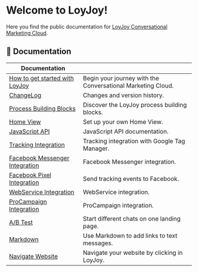 # Welcome to LoyJoy!

Here you find the public documentation for [LoyJoy Conversational Marketing Cloud](https://www.loyjoy.com).

## 📖 Documentation

| Documentation                                                                              |                                                            |
| ------------------------------------------------------------------------------------------ | ---------------------------------------------------------- |
| [How to get started with LoyJoy](documentation/introduction/GET_STARTED.md)                | Begin your journey with the Conversational Marketing Cloud.|
| [ChangeLog](CHANGELOG.md)                                                                  | Changes and version history.                               |
| [Process Building Blocks](documentation/process_building_blocks/PROCESS_BUILDING_BLOCKS.md)| Discover the LoyJoy process building blocks.               |
| [Home View](documentation/introduction/HOMEVIEW.md)                                        | Set up your own Home View.                                 |
| [JavaScript API](documentation/JAVASCRIPT_API.md)                                          | JavaScript API documentation.                              |
| [Tracking Integration](documentation/GOOGLE_TAG_MANAGER.md)                                | Tracking integration with Google Tag Manager.              |
| [Facebook Messenger Integration](documentation/FACEBOOK_INTEGRATION.md)                    | Facebook Messenger integration.                            |
| [Facebook Pixel Integration](documentation/FACEBOOK_PIXEL.md)                              | Send tracking events to Facebook.                          |
| [WebService Integration](documentation/WEBSERVICE_INTEGRATION.md)                          | WebService integration.                                    |
| [ProCampaign Integration](documentation/pro_campaign/OVERVIEW.md)                          | ProCampaign integration.                                   |
| [A/B Test](documentation/DYNAMIC_LANDING_PAGE.md)                                          | Start different chats on one landing page.                 |
| [Markdown](documentation/MARKDOWN.md)                                                      | Use Markdown to add links to text messages.                |
| [Navigate Website](documentation/NAVIGATE_WEBSITE.md)                                      | Navigate your website by clicking in LoyJoy.               |

